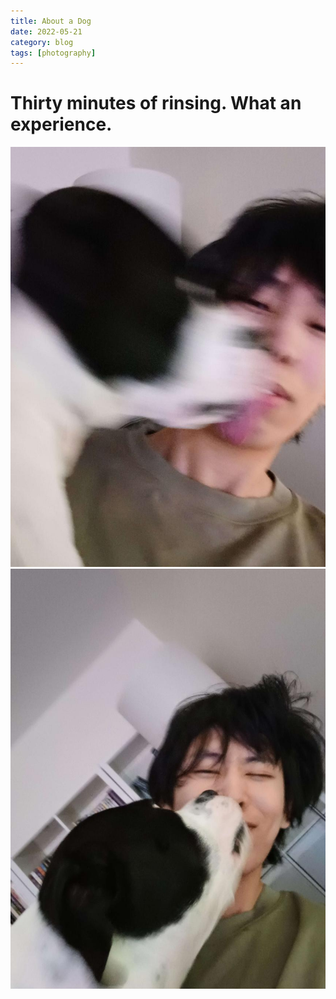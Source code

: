 ```yaml
---
title: About a Dog
date: 2022-05-21
category: blog
tags: [photography]
---
```


# Thirty minutes of rinsing. What an experience. 

![Picture](/assets/blog-images/dog1.jpg)
![Picture](/assets/blog-images/dog2.jpg)